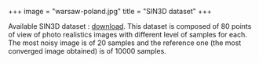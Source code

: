 +++
image = "warsaw-poland.jpg"
title = "SIN3D dataset"
+++

Available SIN3D dataset : <a href="/datasets/SIN3D_dataset.tar">download</a>.
This dataset is composed of 80 points of view of photo realistics images with different level of samples for each. The most noisy image is of 20 samples and the reference one (the most converged image obtained) is of 10000 samples. 